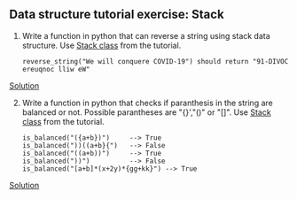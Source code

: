 ## Data structure tutorial exercise: Stack
1. Write a function in python that can reverse a string using stack data structure. Use [Stack class](https://github.com/codebasics/data-structures-algorithms-python/blob/master/data_structures/5_Stack/5_stack.ipynb) from the tutorial.
    ```
    reverse_string("We will conquere COVID-19") should return "91-DIVOC ereuqnoc lliw eW"
    ```

[Solution](https://github.com/codebasics/data-structures-algorithms-python/blob/master/data_structures/5_Stack/Exercise/reverse_string.py)

2. Write a function in python that checks if paranthesis in the string are balanced or not. Possible parantheses are "{}',"()" or "[]". Use [Stack class](https://github.com/codebasics/data-structures-algorithms-python/blob/master/data_structures/5_Stack/5_stack.ipynb) from the tutorial.
    ```
    is_balanced("({a+b})")     --> True
    is_balanced("))((a+b}{")   --> False
    is_balanced("((a+b))")     --> True
    is_balanced("))")          --> False
    is_balanced("[a+b]*(x+2y)*{gg+kk}") --> True
    ```

[Solution](https://github.com/codebasics/data-structures-algorithms-python/blob/master/data_structures/5_Stack/Exercise/balance_paran.py)
